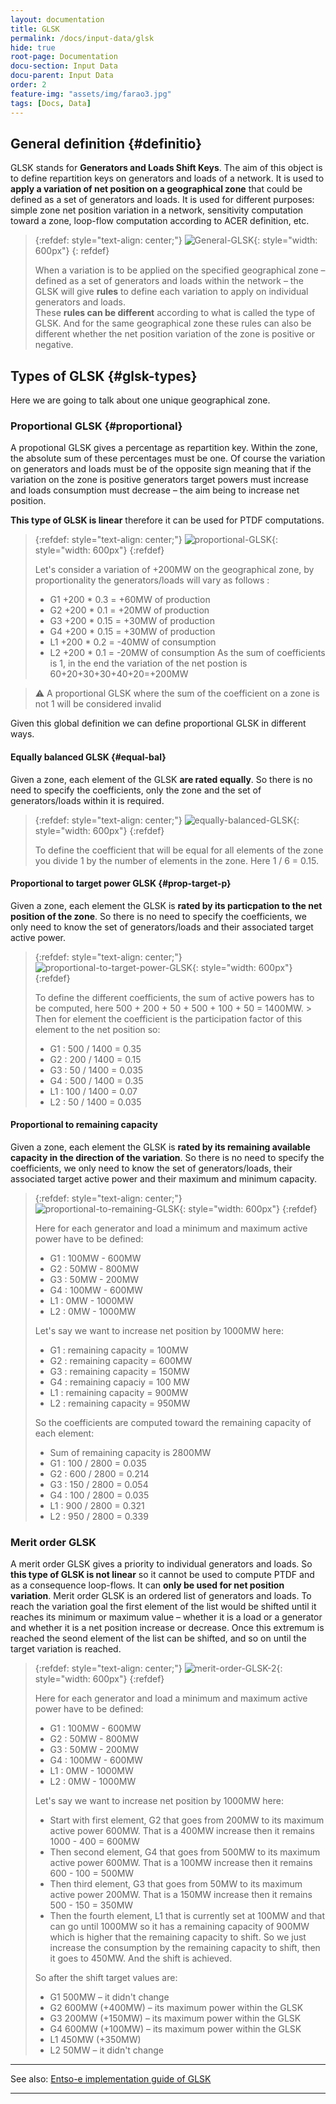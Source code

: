 ```yaml
---
layout: documentation
title: GLSK
permalink: /docs/input-data/glsk
hide: true
root-page: Documentation
docu-section: Input Data
docu-parent: Input Data
order: 2
feature-img: "assets/img/farao3.jpg"
tags: [Docs, Data]
---
```


## General definition {#definitio}
GLSK stands for **Generators and Loads Shift Keys**. The aim of this object is to define repartition keys on generators and loads of a network. It is used to **apply a variation of net position on a geographical zone** that could be defined as a set of generators and loads. It is used for different purposes: simple zone net position variation in a network, sensitivity computation toward a zone, loop-flow computation according to ACER definition, etc.

> {:refdef: style="text-align: center;"}
> ![General-GLSK](/assets/img/General-GLSK.png){: style="width: 600px"}
> {: refdef}
> 
> When a variation is to be applied on the specified geographical zone – defined as a set of generators and loads within the network – the GLSK will give **rules** to define each variation to apply on individual generators and loads.  
> These **rules can be different** according to what is called the type of GLSK. And for the same geographical zone these rules can also be different whether the net position variation of the zone is positive or negative.

## Types of GLSK {#glsk-types}
Here we are going to talk about one unique geographical zone.

### Proportional GLSK {#proportional}
A propotional GLSK gives a percentage as repartition key. Within the zone, the absolute sum of these percentages must be one. Of course the variation on generators and loads must be of the opposite sign meaning that if the variation on the zone is positive generators target powers must increase and loads consumption must decrease – the aim being to increase net position.

**This type of GLSK is linear** therefore it can be used for PTDF computations.

> {:refdef: style="text-align: center;"}
> ![proportional-GLSK](/assets/img/proportional-GLSK.png){: style="width: 600px"}
> {:refdef}
> 
> Let's consider a variation of +200MW on the geographical zone, by proportionality the generators/loads will vary as follows :
> 
> - G1 +200 * 0.3 = +60MW of production
> - G2 +200 * 0.1 = +20MW of production
> - G3 +200 * 0.15 = +30MW of production
> - G4 +200 * 0.15 = +30MW of production
> - L1 +200 * 0.2 = -40MW of consumption
> - L2 +200 * 0.1 = -20MW of consumption
> As the sum of coefficients is 1, in the end the variation of the net postion is 60+20+30+30+40+20=+200MW


> ⚠️ A proportional GLSK where the sum of the coefficient on a zone is not 1 will be considered invalid


Given this global definition we can define proportional GLSK in different ways.

#### Equally balanced GLSK {#equal-bal}
Given a zone, each element of the GLSK **are rated equally**. So there is no need to specify the coefficients, only the zone and the set of generators/loads within it is required.

> {:refdef: style="text-align: center;"}
> ![equally-balanced-GLSK](/assets/img/equally-balanced-GLSK.png){: style="width: 600px"}
> {:refdef}
> 
> To define the coefficient that will be equal for all elements of the zone you divide 1 by the number of elements in the zone. Here 1 / 6 = 0.15.

#### Proportional to target power GLSK {#prop-target-p}
Given a zone, each element the GLSK is **rated by its particpation to the net position of the zone**. So there is no need to specify the coefficients, we only need to know the set of generators/loads and their associated target active power.

> {:refdef: style="text-align: center;"}
> ![proportional-to-target-power-GLSK](/assets/img/proportional-GLSK.png){: style="width: 600px"}
> {:refdef}
> 
> To define the different coefficients, the sum of active powers has to be computed, here 500 + 200 + 50 + 500 + 100 + 50 = 1400MW. > Then for element the coefficient is the participation factor of this element to the net position so:  
> - G1 : 500 / 1400 = 0.35
> - G2 : 200 / 1400 = 0.15
> - G3 : 50 / 1400 = 0.035
> - G4 : 500 / 1400 = 0.35
> - L1 : 100 / 1400 = 0.07
> - L2 : 50 / 1400 = 0.035

#### Proportional to remaining capacity
Given a zone, each element the GLSK is **rated by its remaining available capacity in the direction of the variation**. So there is no need to specify the coefficients, we only need to know the set of generators/loads, their associated target active power and their maximum and minimum capacity.

> {:refdef: style="text-align: center;"}
> ![proportional-to-remaining-GLSK](/assets/img/proportional-to-remaining-GLSK.png){: style="width: 600px"}
> {:refdef}
> 
> Here for each generator and load a minimum and maximum active power have to be defined:
> - G1 : 100MW - 600MW
> - G2 : 50MW - 800MW
> - G3 : 50MW - 200MW
> - G4 : 100MW - 600MW
> - L1 : 0MW - 1000MW
> - L2 : 0MW - 1000MW
> 
> Let's say we want to increase net position by 1000MW here:
> - G1 : remaining capacity = 100MW
> - G2 : remaining capacity = 600MW
> - G3 : remaining capacity = 150MW
> - G4 : remaining capaciy = 100 MW
> - L1 : remaining capacity = 900MW
> - L2 : remaining capacity = 950MW
> 
> So the coefficients are computed toward the remaining capacity of each element:
> - Sum of remaining capacity is 2800MW
> - G1 : 100 / 2800 = 0.035
> - G2 : 600 / 2800 = 0.214
> - G3 : 150 / 2800 = 0.054
> - G4 : 100 / 2800 = 0.035
> - L1 : 900 / 2800 = 0.321
> - L2 : 950 / 2800 = 0.339

### Merit order GLSK
A merit order GLSK gives a priority to individual generators and loads. So **this type of GLSK is not linear** so it cannot be used to compute PTDF and as a consequence loop-flows. It can **only be used for net position variation**. Merit order GLSK is an ordered list of generators and loads. To reach the variation goal the first element of the list would be shifted until it reaches its minimum or maximum value – whether it is a load or a generator and whether it is a net position increase or decrease. Once this extremum is reached the seond element of the list can be shifted, and so on until the target variation is reached.


> {:refdef: style="text-align: center;"}
> ![merit-order-GLSK-2](/assets/img/merit-order-GLSK-2.png){: style="width: 600px"}
> {:refdef}
> 
> Here for each generator and load a minimum and maximum active power have to be defined:
> - G1 : 100MW - 600MW
> - G2 : 50MW - 800MW
> - G3 : 50MW - 200MW
> - G4 : 100MW - 600MW
> - L1 : 0MW - 1000MW
> - L2 : 0MW - 1000MW
> 
> Let's say we want to increase net position by 1000MW here:
> - Start with first element, G2 that goes from 200MW to its maximum active power 600MW. That is a 400MW increase then it remains 1000 - 400 = 600MW
> - Then second element, G4 that goes from 500MW to its maximum active power 600MW. That is a 100MW increase then it remains 600 - 100 = 500MW
> - Then third element, G3 that goes from 50MW to its maximum active power 200MW. That is a 150MW increase then it remains 500 - 150 = 350MW
> - Then the fourth element, L1 that is currently set at 100MW and that can go until 1000MW so it has a remaining capacity of 900MW which is higher that the remaining capacity to shift. So we just increase the consumption by the remaining capacity to shift, then it goes to 450MW. And the shift is achieved.
> 
> So after the shift target values are:
> - G1 500MW – it didn't change
> - G2 600MW (+400MW) – its maximum power within the GLSK
> - G3 200MW (+150MW) – its maximum power within the GLSK
> - G4 600MW (+100MW) – its maximum power within the GLSK
> - L1 450MW  (+350MW)
> - L2 50MW – it didn't change

---
See also: [Entso-e implementation guide of GLSK](https://eepublicdownloads.entsoe.eu/clean-documents/EDI/Library/cim_based/07_Generation_and_Load%20Shift_Key_Implementation_Guide_v2r1.pdf)

---